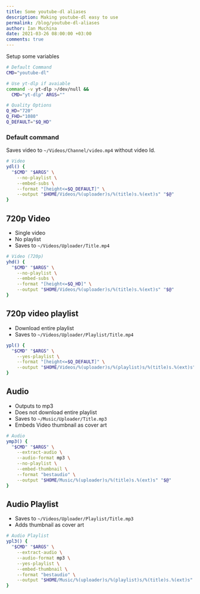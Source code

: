 ```yaml
---
title: Some youtube-dl aliases
description: Making youtube-dl easy to use
permalink: /blog/youtube-dl-aliases
author: Ian Muchina
date: 2021-03-26 08:00:00 +03:00
comments: true
---
```


Setup some variables

```bash
# Default Command
CMD="youtube-dl"

# Use yt-dlp if avaiable
command -v yt-dlp >/dev/null &&
  CMD="yt-dlp" ARGS=""

# Quality Options
Q_HD="720"
Q_FHD="1080"
Q_DEFAULT="$Q_HD"
```

### Default command

Saves video to `~/Videos/Channel/video.mp4` without video Id.

```sh
# Video
ydl() {
  "$CMD" "$ARGS" \
    --no-playlist \
    --embed-subs \
    --format "[height<=$Q_DEFAULT]" \
    --output "$HOME/Videos/%(uploader)s/%(title)s.%(ext)s" "$@"
}
```

## 720p Video

- Single video
- No playlist
- Saves to `~/Videos/Uploader/Title.mp4`

```bash
# Video (720p)
yhd() {
  "$CMD" "$ARGS" \
    --no-playlist \
    --embed-subs \
    --format "[height<=$Q_HD]" \
    --output "$HOME/Videos/%(uploader)s/%(title)s.%(ext)s" "$@"
}
```

## 720p video playlist

- Download entire playlist
- Saves to `~/Videos/Uploader/Playlist/Title.mp4`

```bash
ypl() {
  "$CMD" "$ARGS" \
    --yes-playlist \
    --format "[height<=$Q_DEFAULT]" \
    --output "$HOME/Videos/%(uploader)s/%(playlist)s/%(title)s.%(ext)s" "$@"
}
```

## Audio

- Outputs to mp3
- Does not download entire playlist
- Saves to `~/Music/Uploader/Title.mp3`
- Embeds Video thumbnail as cover art

```bash
# Audio
ymp3() {
  "$CMD" "$ARGS" \
    --extract-audio \
    --audio-format mp3 \
    --no-playlist \
    --embed-thumbnail \
    --format "bestaudio" \
    --output "$HOME/Music/%(uploader)s/%(title)s.%(ext)s" "$@"
}
```

## Audio Playlist

- Saves to `~/Videos/Uploader/Playlist/Title.mp3`
- Adds thumbnail as cover art

```bash
# Audio Playlist
ypl3() {
  "$CMD" "$ARGS" \
    --extract-audio \
    --audio-format mp3 \
    --yes-playlist \
    --embed-thumbnail \
    --format "bestaudio" \
    --output "$HOME/Music/%(uploader)s/%(playlist)s/%(title)s.%(ext)s" "$@"
}

```
